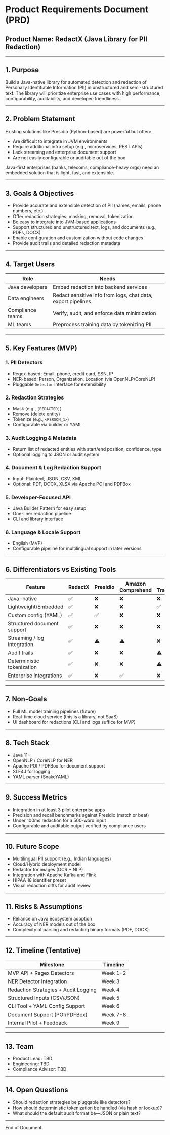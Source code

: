 # Product Requirements Document (PRD)

## Product Name: **RedactX** (Java Library for PII Redaction)

---

## 1. **Purpose**

Build a Java-native library for automated detection and redaction of Personally Identifiable Information (PII) in unstructured and semi-structured text. The library will prioritize enterprise use cases with high performance, configurability, auditability, and developer-friendliness.

---

## 2. **Problem Statement**

Existing solutions like Presidio (Python-based) are powerful but often:
- Are difficult to integrate in JVM environments
- Require additional infra setup (e.g., microservices, REST APIs)
- Lack streaming and enterprise document support
- Are not easily configurable or auditable out of the box

Java-first enterprises (banks, telecoms, compliance-heavy orgs) need an embedded solution that is light, fast, and extensible.

---

## 3. **Goals & Objectives**

- Provide accurate and extensible detection of PII (names, emails, phone numbers, etc.)
- Offer redaction strategies: masking, removal, tokenization
- Be easy to integrate into JVM-based applications
- Support structured and unstructured text, logs, and documents (e.g., PDFs, DOCX)
- Enable configuration and customization without code changes
- Provide audit trails and detailed redaction metadata

---

## 4. **Target Users**

| Role | Needs |
|------|-------|
| Java developers | Embed redaction into backend services |
| Data engineers | Redact sensitive info from logs, chat data, export pipelines |
| Compliance teams | Verify, audit, and enforce data minimization |
| ML teams | Preprocess training data by tokenizing PII |

---

## 5. **Key Features (MVP)**

### 1. **PII Detectors**
- Regex-based: Email, phone, credit card, SSN, IP
- NER-based: Person, Organization, Location (via OpenNLP/CoreNLP)
- Pluggable `Detector` interface for extensibility

### 2. **Redaction Strategies**
- Mask (e.g., `[REDACTED]`)
- Remove (delete entity)
- Tokenize (e.g., `<PERSON_1>`)
- Configurable via builder or YAML

### 3. **Audit Logging & Metadata**
- Return list of redacted entities with start/end position, confidence, type
- Optional logging to JSON or audit system

### 4. **Document & Log Redaction Support**
- Input: Plaintext, JSON, CSV, XML
- Optional: PDF, DOCX, XLSX via Apache POI and PDFBox

### 5. **Developer-Focused API**
- Java Builder Pattern for easy setup
- One-liner redaction pipeline
- CLI and library interface

### 6. **Language & Locale Support**
- English (MVP)
- Configurable pipeline for multilingual support in later versions

---

## 6. **Differentiators vs Existing Tools**

| Feature | RedactX | Presidio | Amazon Comprehend | PII-Transformers |
|---------|---------|----------|--------------------|------------------|
| Java-native | ✅ | ❌ | ❌ | ❌ |
| Lightweight/Embedded | ✅ | ❌ | ❌ | ✅ |
| Custom config (YAML) | ✅ | ✅ | ❌ | ❌ |
| Structured document support | ✅ | ❌ | ❌ | ❌ |
| Streaming / log integration | ✅ | ⚠️ | ⚠️ | ❌ |
| Audit trails | ✅ | ❌ | ❌ | ⚠️ |
| Deterministic tokenization | ✅ | ❌ | ❌ | ⚠️ |
| Enterprise integrations | ✅ | ❌ | ✅ | ❌ |

---

## 7. **Non-Goals**

- Full ML model training pipelines (future)
- Real-time cloud service (this is a library, not SaaS)
- UI dashboard for redactions (CLI and logs suffice for MVP)

---

## 8. **Tech Stack**

- Java 11+
- OpenNLP / CoreNLP for NER
- Apache POI / PDFBox for document support
- SLF4J for logging
- YAML parser (SnakeYAML)

---

## 9. **Success Metrics**

- Integration in at least 3 pilot enterprise apps
- Precision and recall benchmarks against Presidio (match or beat)
- Under 100ms redaction for a 500-word input
- Configurable and auditable output verified by compliance users

---

## 10. **Future Scope**

- Multilingual PII support (e.g., Indian languages)
- Cloud/Hybrid deployment model
- Redactor for images (OCR + NLP)
- Integration with Apache Kafka and Flink
- HIPAA 18 identifier preset
- Visual redaction diffs for audit review

---

## 11. **Risks & Assumptions**

- Reliance on Java ecosystem adoption
- Accuracy of NER models out of the box
- Complexity of parsing and redacting binary formats (PDF, DOCX)

---

## 12. **Timeline (Tentative)**

| Milestone | Timeline |
|----------|----------|
| MVP API + Regex Detectors | Week 1-2 |
| NER Detector Integration | Week 3 |
| Redaction Strategies + Audit Logging | Week 4 |
| Structured Inputs (CSV/JSON) | Week 5 |
| CLI Tool + YAML Config Support | Week 6 |
| Document Support (POI/PDFBox) | Week 7-8 |
| Internal Pilot + Feedback | Week 9 |

---

## 13. **Team**
- Product Lead: TBD
- Engineering: TBD
- Compliance Advisor: TBD

---

## 14. **Open Questions**
- Should redaction strategies be pluggable like detectors?
- How should deterministic tokenization be handled (via hash or lookup)?
- What should the default audit format be—JSON or plain text?

---

End of Document.


